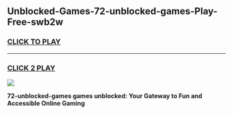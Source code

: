 
## Unblocked-Games-72-unblocked-games-Play-Free-swb2w
<h3>
<a href="https://premium76.site?title=72-unblocked-games&ref=10A">CLICK TO PLAY</a></h3>
<hr>

<h3>
<a href="https://premium76.site?title=72-unblocked-games&ref=10A">CLICK 2 PLAY</a>
  
</h3>

<a href="https://premium76.site?title=72-unblocked-games&ref=10A"><img src="https://clearcache.store/games.png"></a>


**72-unblocked-games games unblocked: Your Gateway to Fun and Accessible Online Gaming**
